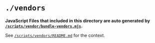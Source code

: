# `./vendors`

**JavaScript Files that included in this directory are auto generated by [`/scripts/vendor/bundle-vendors.mjs`](../scripts/vendors/bundle-vendors.mjs).**

See [`/scripts/vendors/README.md`](../scripts/vendors/README.md) for the context.

